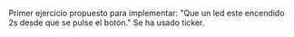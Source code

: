 Primer ejercicio propuesto para implementar:
"Que un led este encendido 2s desde que se pulse el botón."
Se ha usado ticker.